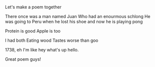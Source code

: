 Let's make a poem together


There once was a man named Juan
Who had an enourmous schlong
He was going to Peru when he lost his shoe
and now he is playing pong



Protein is good
Apple is too

I had both
Eating wood
Tastes worse than goo


1738, eh
I'm like hey what's up hello.

Great poem guys!


